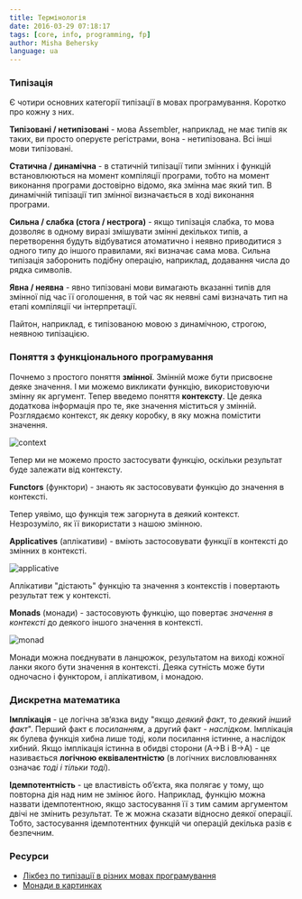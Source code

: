 ```yaml
---
title: Термінологія
date: 2016-03-29 07:18:17
tags: [core, info, programming, fp]
author: Misha Behersky
language: ua
---
```


### Типізація

Є чотири основних категорії типізації в мовах програмування. Коротко про кожну з них.

**Типізовані / нетипізовані** - мова Assembler, наприклад, не має типів як таких, ви просто оперуєте регістрами, вона - нетипізована. Всі інші мови типізовані.

**Статична / динамічна** - в статичній типізації типи змінних і функцій встановлюються на момент компіляції програми, тобто на момент виконання програми достовірно відомо, яка змінна має який тип. В динамічній типізації тип змінної визначається в ході виконання програми.

**Сильна / слабка (стога / нестрога)** - якщо типізація слабка, то мова дозволяє в одному виразі змішувати змінні декількох типів, а перетворення будуть відбуватися атоматично і неявно приводитися з одного типу до іншого правилами, які визначає сама мова. Сильна типізація заборонить подібну операцію, наприклад, додавання числа до рядка символів.

**Явна / неявна** - явно типізовані мови вимагають вказанні типів для змінної під час її оголошення, в той час як неявні самі визначать тип на етапі компіляції чи інтерпретації.

Пайтон, наприклад, є типізованою мовою з динамічною, строгою, неявною типізацією.

### Поняття з функціонального програмування

Почнемо з простого поняття **змінної**. Змінній може бути присвоєне деяке значення. І ми можемо викликати функцію, використовуючи змінну як аргумент. Тепер введемо поняття **контексту**. Це деяка додаткова інформація про те, яке значення міститься у змінній. Розглядаємо контекст, як деяку коробку, в яку можна помістити значення.

![context](/old/article/049ff56e150e3380a8d50ba744559012.png)

Тепер ми не можемо просто застосувати функцію, оскільки результат буде залежати від контексту.

**Functors** (функтори) - знають як застосовувати функцію до значення в контексті.

Тепер уявімо, що функція теж загорнута в деякий контекст. Незрозуміло, як її використати з нашою змінною.

**Applicatives** (аплікативи) - вміють застосовувати функції в контексті до змінних в контексті.

![applicative](/old/article/6eb4c6dc994e37f2af0a0ef433f6bcb0.png)

Аплікативи "дістають" функцію та значення з контекстів і повертають результат теж у контексті.

**Monads** (монади) - застосовують функцію, що повертає _значення в контексті_ до деякого іншого значення в контексті.

![monad](/old/article/14e16a451ac2382ab77a79949fe423a1.png)

Монади можна поєднувати в ланцюжок, результатом на виході кожної ланки якого бути значення в контексті.&nbsp;Деяка сутність може бути одночасно і функтором, і аплікативом, і монадою.

### Дискретна математика

**Імплікація** - це логічна звʼязка виду "якщо _деякий факт_, то _деякий інший факт_". Перший факт є _посиланням_, а другий факт - _наслідком_. Імплікація як булева функція хибна лише тоді, коли посилання істинне, а наслідок хибний. Якщо імплікація істинна в обидві сторони (A→B і B→A) - це називається **логічною еквівалентністю** (в логічних висловлюваннях означає _тоді і тільки тоді_).

**Ідемпотентність** - це властивість обʼєкта, яка полягає у тому, що повторна дія над ним не змінює його. Наприклад, функцію можна назвати ідемпотентною, якщо застосування її з тим самим аргументом двічі не змінить результат. Те ж можна сказати відносно деякої операції. Тобто, застосування ідемпотентних функцій чи операцій декілька разів є безпечним.

### Ресурси

* [Лікбез по типізації в різних мовах програмування](https://habrahabr.ru/post/161205/)
* [Монади в картинках](https://github.com/dbrattli/OSlash/wiki/Functors,-Applicatives,-And-Monads-In-Pictures)

